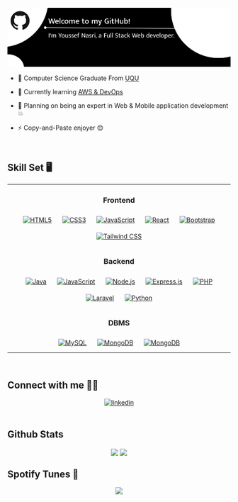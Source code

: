 ![Header](./New_Github_Header.png)

- 🔭 Computer Science Graduate From [UQU](https://uqu.edu.sa/)
  

- 🌱 Currently learning [AWS & DevOps](https://aws.amazon.com/education/awseducate/)
  

- 🎯 Planning on being an expert in Web & Mobile application development 💥
  

- ⚡ Copy-and-Paste enjoyer 😊

<br/>


## Skill Set 🖥️ 
<table align="center">
<tr>
<td valign="top" width="100%">


<h3 align="center">Frontend</h3>
<div align="center">  
<a href="https://en.wikipedia.org/wiki/HTML5" target="_blank"><img style="margin: 10px" src="https://profilinator.rishav.dev/skills-assets/html5-original-wordmark.svg" alt="HTML5" height="50" /></a>
<a href="https://www.w3schools.com/css/" target="_blank"><img style="margin: 10px" src="https://profilinator.rishav.dev/skills-assets/css3-original-wordmark.svg" alt="CSS3" height="50" /></a> 
<a href="https://www.javascript.com/" target="_blank"><img style="margin: 10px" src="https://profilinator.rishav.dev/skills-assets/javascript-original.svg" alt="JavaScript" height="50" /></a>  
<a href="https://reactjs.org/" target="_blank"><img style="margin: 10px" src="https://profilinator.rishav.dev/skills-assets/react-original-wordmark.svg" alt="React" height="50" /></a> 
<a href="https://getbootstrap.com/docs/3.4/javascript/" target="_blank"><img style="margin: 10px" src="https://profilinator.rishav.dev/skills-assets/bootstrap-plain.svg" alt="Bootstrap" height="50" /></a>
<a href="https://www.tailwindcss.com/" target="_blank"><img style="margin: 10px" src="https://profilinator.rishav.dev/skills-assets/tailwindcss.svg" alt="Tailwind CSS" height="50" /></a>  
</div>

</td>
</tr>
<tr>
<td valign="top" width="100%">


<h3 align="center">Backend</h3>
<div align="center"> 
<a href="https://www.java.com/" target="_blank"><img style="margin: 10px" src="https://profilinator.rishav.dev/skills-assets/java-original-wordmark.svg" alt="Java" height="50" /></a>  
<a href="https://www.javascript.com/" target="_blank"><img style="margin: 10px" src="https://profilinator.rishav.dev/skills-assets/javascript-original.svg" alt="JavaScript" height="50" /></a>  
<a href="https://nodejs.org/" target="_blank"><img style="margin: 10px" src="https://profilinator.rishav.dev/skills-assets/nodejs-original-wordmark.svg" alt="Node.js" height="50" /></a>  
<a href="https://expressjs.com/" target="_blank"><img style="margin: 10px" src="https://profilinator.rishav.dev/skills-assets/express-original-wordmark.svg" alt="Express.js" height="50" /></a>
<a href="https://www.php.net/" target="_blank"><img style="margin: 10px" src="https://profilinator.rishav.dev/skills-assets/php-original.svg" alt="PHP" height="50" /></a>  
<a href="https://laravel.com/" target="_blank"><img style="margin: 10px" src="https://profilinator.rishav.dev/skills-assets/laravel-plain-wordmark.svg" alt="Laravel" height="50" /></a>
<a href="https://www.python.org/" target="_blank"><img style="margin: 10px" src="https://profilinator.rishav.dev/skills-assets/python-original.svg" alt="Python" height="50" /></a>  
</div>


</td>
</tr>

<tr>
<td valign="top" width="100%">



 
<h3 align="center">DBMS</h3>
<div align="center">  
<a href="https://www.mysql.com/" target="_blank"><img style="margin: 10px" src="https://profilinator.rishav.dev/skills-assets/mysql-original-wordmark.svg" alt="MySQL" height="75" /></a>  
<a href="https://www.mongodb.com/" target="_blank"><img style="margin: 10px;" src="https://profilinator.rishav.dev/skills-assets/mongodb-original-wordmark.svg" alt="MongoDB" height="75" /></a> 
<a href="https://www.firebase.com/" target="_blank"><img style="margin: 10px;" src="https://profilinator.rishav.dev/skills-assets/firebase.png" alt="MongoDB" height="75" /></a> 
</div>

</td></tr></table>  

<br/>  


## Connect with me 🤝🏻
<div align="center">
  <a href="https://linkedin.com/in/youssef-nasri-331198271/" target="_blank">
<img src=https://img.shields.io/badge/linkedin-%231E77B5.svg?&style=for-the-badge&logo=linkedin&logoColor=white alt=linkedin style="margin-bottom: 5px;" />
</a> 
</div>
 
  

<br/>


## Github Stats 
<div align="center">
  <img width="49%" src="https://github-readme-stats.vercel.app/api/top-langs/?username=JNasri&hide_border=true&layout=compact" align="center" />
  <img width="49%" src="https://github-readme-stats.vercel.app/api?username=JNasri&show_icons=true&count_private=true&hide_border=true" align="center"/>
</div>  



## Spotify Tunes 🎵  
<div align="center"><img src="https://spotify-github-profile.vercel.app/api/view?uid=8vomc7elv86330gp1x72fehc4&cover_image=true&theme=default&show_offline=false&background_color=000000&interchange=false&bar_color=53b14f&bar_color_cover=false" /></div>  

<br/>   

